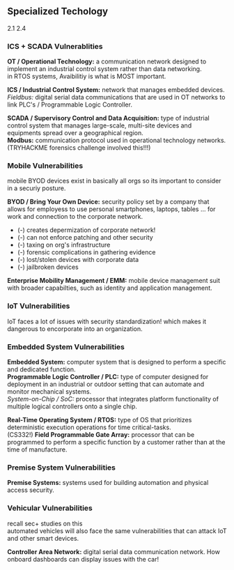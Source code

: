 ## Specialized Techology ##
2.1 2.4 
### ICS + SCADA Vulnerablities ###
__OT / Operational Technology:__ a communication network designed to implement an industrial control system rather than data networking. <br>
in RTOS systems, Avaibilitiy is what is MOST important. <br>

__ICS / Industrial Control System:__ network that manages embedded devices. <br>
_Fieldbus:_ digital serial data communications that are used in OT networks to link PLC's / Programmable Logic Controller. <br>

__SCADA / Supervisory Control and Data Acquisition:__ type of industrial control system that manages large-scale, multi-site devices and equipments spread over a geographical region. <br>
__Modbus:__ communication protocol used in operational technology networks. <br> (TRYHACKME forensics challenge involved this!!!)


### Mobile Vulnerabilities ###
mobile BYOD devices exist in basically all orgs so its important to consider in a securiy posture. <br>

__BYOD / Bring Your Own Device:__ security policy set by a company that allows for employess to use personal smartphones, laptops, tables ... for work and connection to the corporate network. <br>
- (-) creates depermization of corporate network!
- (-) can not enforce patching and other security 
- (-) taxing on org's infrastructure
- (-) forensic complications in gathering evidence
- (-) lost/stolen devices with corporate data 
- (-) jailbroken devices 

__Enterprise Mobility Management / EMM:__ mobile device management suit with broader capabilties, such as identity and application management. <br>

### IoT Vulnerabilities ###
IoT faces a lot of issues with security standardization! which makes it dangerous to encorporate into an organization. <br>

### Embedded System Vulnerabilities ###
__Embedded System:__ computer system that is designed to perform a specific and dedicated function. <br>
__Programmable Logic Controller / PLC:__ type of computer designed for deployment in an industrial or outdoor setting that can automate and monitor mechanical systems. <br>
_System-on-Chip / SoC:_ processor that integrates platform functionality of multiple logical controllers onto a single chip. <br>

__Real-Time Operating System / RTOS:__ type of OS that prioritizes deterministic execution operations for time critical-tasks. <br> (CS332!)
__Field Programmable Gate Array:__ processor that can be programmed to perform a specific function by a customer rather than at the time of manufacture. <br>

### Premise System Vulnerabilities ###
__Premise Systems:__ systems used for building automation and physical access security. <br>

### Vehicular Vulnerabilities ###
recall sec+ studies on this <br>
automated vehicles will also face the same vulnerabilities that can attack IoT and other smart devices. <br>

__Controller Area Network:__ digital serial data communication network. How onboard dashboards can display issues with the car! <br>

